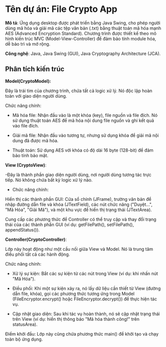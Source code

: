 
# Tên dự án: File Crypto App

**Mô tả**: Ứng dụng desktop được phát triển bằng Java Swing, cho phép người dùng mã hóa và giải mã các tệp văn bản (.txt) bằng thuật toán mã hóa mạnh AES (Advanced Encryption Standard). Chương trình được thiết kế theo mô hình kiến trúc MVC (Model-View-Controller) để đảm bảo tính module hóa, dễ bảo trì và mở rộng.

**Công nghệ**: Java, Java Swing (GUI), Java Cryptography Architecture (JCA).


## Phân tích kiến trúc

 **Model(CryptoModel):** 

Đây là trái tim của chương trình, chứa tất cả logic xử lý. Nó độc lập hoàn toàn với giao diện người dùng.

Chức năng chính:
- Mã hóa file: Nhận đầu vào là một khóa (key), file nguồn và file đích. Nó sử dụng thuật toán AES để mã hóa nội dung file nguồn và ghi kết quả vào file đích.

- Giải mã file: Nhận đầu vào tương tự, nhưng sử dụng khóa để giải mã nội dung đã được mã hóa.

- Thuật toán: Sử dụng AES với khóa có độ dài 16 byte (128-bit) để đảm bảo tính bảo mật.

**View (CryptoView)**:

-Đây là thành phần giao diện người dùng, nơi người dùng tương tác trực tiếp. Nó không chứa bất kỳ logic xử lý nào.



- Chức năng chính:

Hiển thị các thành phần GUI: Cửa sổ chính (JFrame), trường văn bản để nhập đường dẫn file và khóa (JTextField), các nút chức năng ("Duyệt...", "Mã Hóa", "Giải Mã"), và một khu vực để hiển thị trạng thái (JTextArea).

Cung cấp các phương thức để Controller có thể truy cập và thay đổi trạng thái của các thành phần GUI (ví dụ: getFilePath(), setFilePath(), appendStatus()).

**Controller(CryptoController)**:

 Lớp này hoạt động như một cầu nối giữa View và Model. Nó là trung tâm điều phối tất cả các hành động.

Chức năng chính:

- Xử lý sự kiện: Bắt các sự kiện từ các nút trong View (ví dụ: khi nhấn nút "Mã Hóa").

- Điều phối: Khi một sự kiện xảy ra, nó lấy dữ liệu cần thiết từ View (đường dẫn file, khóa), gọi các phương thức tương ứng trong Model (FileEncryptor.encrypt() hoặc FileEncryptor.decrypt()) để thực hiện tác vụ.

- Cập nhật giao diện: Sau khi tác vụ hoàn thành, nó sẽ cập nhật trạng thái trên View (ví dụ: hiển thị thông báo "Mã hóa thành công!" trên statusArea).

Điểm khởi đầu: Lớp này cũng chứa phương thức main() để khởi tạo và chạy toàn bộ ứng dụng.


